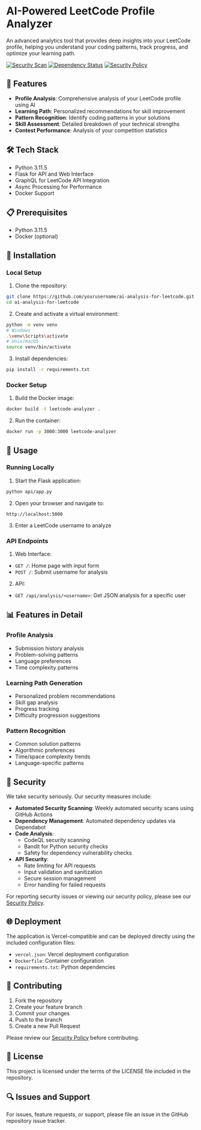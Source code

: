 # AI-Powered LeetCode Profile Analyzer

An advanced analytics tool that provides deep insights into your LeetCode profile, helping you understand your coding patterns, track progress, and optimize your learning path.

[![Security Scan](https://github.com/yourusername/ai-analysis-for-leetcode/actions/workflows/security.yml/badge.svg)](https://github.com/yourusername/ai-analysis-for-leetcode/actions/workflows/security.yml)
[![Dependency Status](https://img.shields.io/badge/dependencies-up%20to%20date-brightgreen.svg)](https://github.com/yourusername/ai-analysis-for-leetcode/pulls?q=is%3Apr+author%3Aapp%2Fdependabot)
[![Security Policy](https://img.shields.io/badge/security-policy-brightgreen.svg)](SECURITY.md)

## 🚀 Features

- **Profile Analysis**: Comprehensive analysis of your LeetCode profile using AI
- **Learning Path**: Personalized recommendations for skill improvement
- **Pattern Recognition**: Identify coding patterns in your solutions
- **Skill Assessment**: Detailed breakdown of your technical strengths
- **Contest Performance**: Analysis of your competition statistics

## 🛠 Tech Stack

- Python 3.11.5
- Flask for API and Web Interface
- GraphQL for LeetCode API Integration
- Async Processing for Performance
- Docker Support

## 📋 Prerequisites

- Python 3.11.5
- Docker (optional)

## 🔧 Installation

### Local Setup

1. Clone the repository:
```bash
git clone https://github.com/yourusername/ai-analysis-for-leetcode.git
cd ai-analysis-for-leetcode
```

2. Create and activate a virtual environment:
```bash
python -m venv venv
# Windows
.\venv\Scripts\activate
# Unix/macOS
source venv/bin/activate
```

3. Install dependencies:
```bash
pip install -r requirements.txt
```

### Docker Setup

1. Build the Docker image:
```bash
docker build -t leetcode-analyzer .
```

2. Run the container:
```bash
docker run -p 3000:3000 leetcode-analyzer
```

## 🚀 Usage

### Running Locally

1. Start the Flask application:
```bash
python api/app.py
```

2. Open your browser and navigate to:
```
http://localhost:5000
```

3. Enter a LeetCode username to analyze

### API Endpoints

1. Web Interface:
- `GET /`: Home page with input form
- `POST /`: Submit username for analysis

2. API:
- `GET /api/analysis/<username>`: Get JSON analysis for a specific user

## 📊 Features in Detail

### Profile Analysis
- Submission history analysis
- Problem-solving patterns
- Language preferences
- Time complexity patterns

### Learning Path Generation
- Personalized problem recommendations
- Skill gap analysis
- Progress tracking
- Difficulty progression suggestions

### Pattern Recognition
- Common solution patterns
- Algorithmic preferences
- Time/space complexity trends
- Language-specific patterns

## 🔐 Security

We take security seriously. Our security measures include:

- **Automated Security Scanning**: Weekly automated security scans using GitHub Actions
- **Dependency Management**: Automated dependency updates via Dependabot
- **Code Analysis**: 
  - CodeQL security scanning
  - Bandit for Python security checks
  - Safety for dependency vulnerability checks
- **API Security**:
  - Rate limiting for API requests
  - Input validation and sanitization
  - Secure session management
  - Error handling for failed requests

For reporting security issues or viewing our security policy, please see our [Security Policy](SECURITY.md).

## 🌐 Deployment

The application is Vercel-compatible and can be deployed directly using the included configuration files:
- `vercel.json`: Vercel deployment configuration
- `Dockerfile`: Container configuration
- `requirements.txt`: Python dependencies

## 🤝 Contributing

1. Fork the repository
2. Create your feature branch
3. Commit your changes
4. Push to the branch
5. Create a new Pull Request

Please review our [Security Policy](SECURITY.md) before contributing.

## 📝 License

This project is licensed under the terms of the LICENSE file included in the repository.

## 🔍 Issues and Support

For issues, feature requests, or support, please file an issue in the GitHub repository issue tracker.
